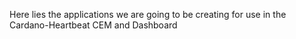 Here lies the applications we are going to be creating for use in the Cardano-Heartbeat CEM and Dashboard
